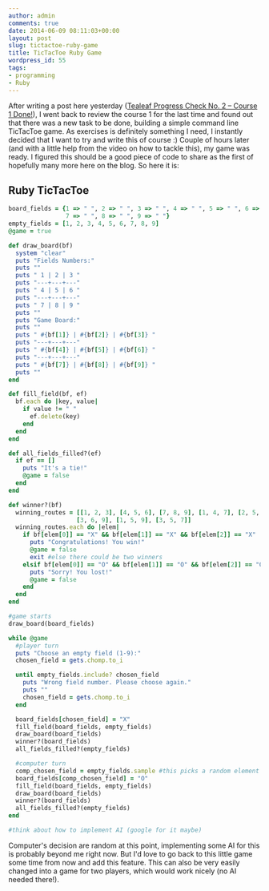 ```yaml
---
author: admin
comments: true
date: 2014-06-09 08:11:03+00:00
layout: post
slug: tictactoe-ruby-game
title: TicTacToe Ruby Game
wordpress_id: 55
tags:
- programming
- Ruby
---
```


After writing a post here yesterday ([Tealeaf Progress Check No. 2 – Course 1 Done!](http://www.webdeveloperfromscratch.com/tealeaf-progress-check-no-2-course-1-done/)), I went back to review the course 1 for the last time and found out that there was a new task to be done, building a simple command line TicTacToe game. As exercises is definitely something I need, I instantly decided that I want to try and write this of course :) Couple of hours later (and with a little help from the video on how to tackle this), my game was ready. I figured this should be a good piece of code to share as the first of hopefully many more here on the blog. So here it is:



## Ruby TicTacToe


``` ruby tictactoe.rb
board_fields = {1 => " ", 2 => " ", 3 => " ", 4 => " ", 5 => " ", 6 => " ",
                7 => " ", 8 => " ", 9 => " "}
empty_fields = [1, 2, 3, 4, 5, 6, 7, 8, 9]
@game = true

def draw_board(bf)
  system "clear"
  puts "Fields Numbers:"
  puts ""
  puts " 1 | 2 | 3 "
  puts "---+---+---"
  puts " 4 | 5 | 6 "
  puts "---+---+---"
  puts " 7 | 8 | 9 "
  puts ""
  puts "Game Board:"
  puts ""
  puts " #{bf[1]} | #{bf[2]} | #{bf[3]} "
  puts "---+---+---"
  puts " #{bf[4]} | #{bf[5]} | #{bf[6]} "
  puts "---+---+---"
  puts " #{bf[7]} | #{bf[8]} | #{bf[9]} "
  puts ""
end

def fill_field(bf, ef)
  bf.each do |key, value|
    if value != " "
      ef.delete(key)
    end
  end
end

def all_fields_filled?(ef)
  if ef == []
    puts "It's a tie!"
    @game = false
  end
end

def winner?(bf)
  winning_routes = [[1, 2, 3], [4, 5, 6], [7, 8, 9], [1, 4, 7], [2, 5, 8],
                   [3, 6, 9], [1, 5, 9], [3, 5, 7]]
  winning_routes.each do |elem|
    if bf[elem[0]] == "X" && bf[elem[1]] == "X" && bf[elem[2]] == "X"
      puts "Congratulations! You win!"
      @game = false
      exit #else there could be two winners
    elsif bf[elem[0]] == "O" && bf[elem[1]] == "O" && bf[elem[2]] == "O"
      puts "Sorry! You lost!"
      @game = false
    end
  end
end

#game starts
draw_board(board_fields)

while @game
  #player turn
  puts "Choose an empty field (1-9):"
  chosen_field = gets.chomp.to_i

  until empty_fields.include? chosen_field
    puts "Wrong field number. Please choose again."
    puts ""
    chosen_field = gets.chomp.to_i
  end

  board_fields[chosen_field] = "X"
  fill_field(board_fields, empty_fields)
  draw_board(board_fields)
  winner?(board_fields)
  all_fields_filled?(empty_fields)

  #computer turn
  comp_chosen_field = empty_fields.sample #this picks a random element
  board_fields[comp_chosen_field] = "O"
  fill_field(board_fields, empty_fields)
  draw_board(board_fields)
  winner?(board_fields)
  all_fields_filled?(empty_fields)
end

#think about how to implement AI (google for it maybe)
```

Computer's decision are random at this point, implementing some AI for this is probably beyond me right now. But I'd love to go back to this little game some time from now and add this feature. This can also be very easily changed into a game for two players, which would work nicely (no AI needed there!).
